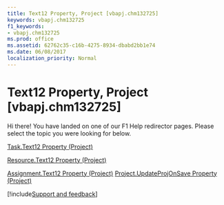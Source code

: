 ```yaml
---
title: Text12 Property, Project [vbapj.chm132725]
keywords: vbapj.chm132725
f1_keywords:
- vbapj.chm132725
ms.prod: office
ms.assetid: 62762c35-c16b-4275-8934-dbabd2bb1e74
ms.date: 06/08/2017
localization_priority: Normal
---
```



# Text12 Property, Project [vbapj.chm132725]

Hi there! You have landed on one of our F1 Help redirector pages. Please select the topic you were looking for below.

[Task.Text12 Property (Project)](https://msdn.microsoft.com/library/0e4ab5d2-f6c3-af7b-e822-0a1d6c422b3e%28Office.15%29.aspx)

[Resource.Text12 Property (Project)](https://msdn.microsoft.com/library/569d451f-ec85-a167-f87a-0b3553ba77d8%28Office.15%29.aspx)

[Assignment.Text12 Property (Project)](https://msdn.microsoft.com/library/93ef9135-d0c5-6961-899d-606c7ec73bc3%28Office.15%29.aspx)
[Project.UpdateProjOnSave Property (Project)](https://msdn.microsoft.com/library/c799b1e6-ea33-0261-88d6-de502197ac4c%28Office.15%29.aspx)

[!include[Support and feedback](~/includes/feedback-boilerplate.md)]